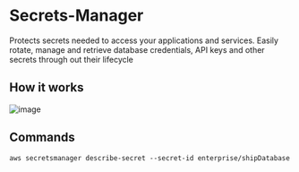 # Secrets-Manager
Protects secrets needed to access your applications and services. Easily rotate, manage and retrieve database credentials, API keys and other secrets through out their lifecycle

## How it works
![image](https://github.com/nguyen1tech/learn-aws/assets/123853507/888c2e20-142b-46a8-abb3-5dfb94611cc8)

## Commands
```
aws secretsmanager describe-secret --secret-id enterprise/shipDatabase
```
